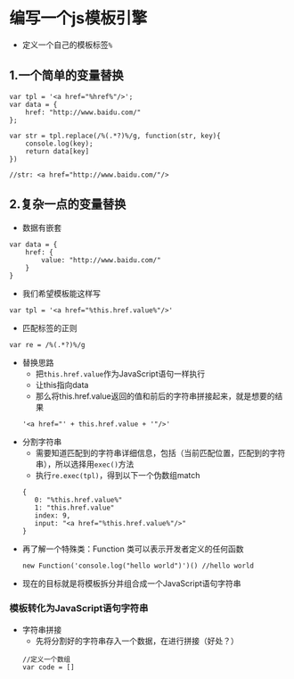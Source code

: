 # 编写一个js模板引擎
* 定义一个自己的模板标签`%`

## 1.一个简单的变量替换
```
var tpl = '<a href="%href%"/>';
var data = {
    href: "http://www.baidu.com/"
};

var str = tpl.replace(/%(.*?)%/g, function(str, key){
    console.log(key);
    return data[key]
})

//str: <a href="http://www.baidu.com/"/>

```

## 2.复杂一点的变量替换
* 数据有嵌套
```
var data = {
    href: {
        value: "http://www.baidu.com/"
    }
}
```
* 我们希望模板能这样写
```
var tpl = '<a href="%this.href.value%"/>'
```
* 匹配标签的正则
```
var re = /%(.*?)%/g
```
* 替换思路
  - 把`this.href.value`作为JavaScript语句一样执行
  - 让this指向data
  - 那么将this.href.value返回的值和前后的字符串拼接起来，就是想要的结果
  ```
  '<a href="' + this.href.value + '"/>'
  ```
* 分割字符串
  - 需要知道匹配到的字符串详细信息，包括（当前匹配位置，匹配到的字符串），所以选择用`exec()`方法
  - 执行`re.exec(tpl)`，得到以下一个伪数组match
  ```
  {
     0: "%this.href.value%"
     1: "this.href.value"
     index: 9,
     input: "<a href="%this.href.value%"/>"
  }
  ```
* 再了解一个特殊类：Function 类可以表示开发者定义的任何函数
  ```
  new Function('console.log("hello world")')() //hello world
  ```
* 现在的目标就是将模板拆分并组合成一个JavaScript语句字符串
### 模板转化为JavaScript语句字符串
* 字符串拼接
  - 先将分割好的字符串存入一个数据，在进行拼接（好处？）
  ```
  //定义一个数组
  var code = []
  ```
